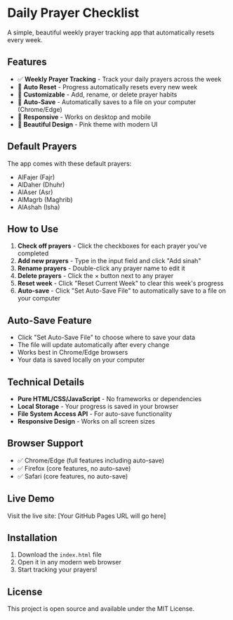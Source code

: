 # Daily Prayer Checklist

A simple, beautiful weekly prayer tracking app that automatically resets every week.

## Features

- ✅ **Weekly Prayer Tracking** - Track your daily prayers across the week
- 🔄 **Auto Reset** - Progress automatically resets every new week
- 📝 **Customizable** - Add, rename, or delete prayer habits
- 💾 **Auto-Save** - Automatically saves to a file on your computer (Chrome/Edge)
- 📱 **Responsive** - Works on desktop and mobile
- 🎨 **Beautiful Design** - Pink theme with modern UI

## Default Prayers

The app comes with these default prayers:
- AlFajer (Fajr)
- AlDaher (Dhuhr) 
- AlAser (Asr)
- AlMagrb (Maghrib)
- AlAshah (Isha)

## How to Use

1. **Check off prayers** - Click the checkboxes for each prayer you've completed
2. **Add new prayers** - Type in the input field and click "Add sinah"
3. **Rename prayers** - Double-click any prayer name to edit it
4. **Delete prayers** - Click the × button next to any prayer
5. **Reset week** - Click "Reset Current Week" to clear this week's progress
6. **Auto-save** - Click "Set Auto-Save File" to automatically save to a file on your computer

## Auto-Save Feature

- Click "Set Auto-Save File" to choose where to save your data
- The file will update automatically after every change
- Works best in Chrome/Edge browsers
- Your data is saved locally on your computer

## Technical Details

- **Pure HTML/CSS/JavaScript** - No frameworks or dependencies
- **Local Storage** - Your progress is saved in your browser
- **File System Access API** - For auto-save functionality
- **Responsive Design** - Works on all screen sizes

## Browser Support

- ✅ Chrome/Edge (full features including auto-save)
- ✅ Firefox (core features, no auto-save)
- ✅ Safari (core features, no auto-save)

## Live Demo

Visit the live site: [Your GitHub Pages URL will go here]

## Installation

1. Download the `index.html` file
2. Open it in any modern web browser
3. Start tracking your prayers!

## License

This project is open source and available under the MIT License.

